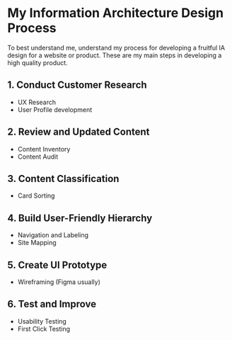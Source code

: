  # My Information Architecture Design Process #

To best understand me, understand my process for developing a fruitful IA design for a website or product. These are my main steps in developing a high quality product.

## 1. Conduct Customer Research ##
  - UX Research
  - User Profile development

## 2. Review and Updated Content ##
  - Content Inventory
  - Content Audit

## 3. Content Classification ##
  - Card Sorting

## 4. Build User-Friendly Hierarchy ##
  - Navigation and Labeling
  - Site Mapping

## 5. Create UI Prototype ##
  - Wireframing (Figma usually)

## 6. Test and Improve ##
  - Usability Testing
  - First Click Testing

